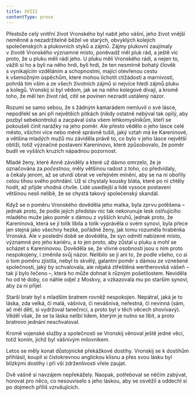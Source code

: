 ```yaml
---
title: XVIII
contentType: prose
---
```


Přestože celý vnitřní život Vronského byl nabit jeho vášní, jeho život vnější neměnně a nezadržitelně běžel ve starých, obvyklých kolejích společenských a plukovních styků a zájmů. Zájmy plukovní zaujímaly v životě Vronského významné místo, poněvadž měl pluk rád, a ještě víc proto, že u pluku měli rádi jeho. U pluku měli Vronského rádi, a nejen to, vážili si ho a byli na něho hrdi, byli hrdi, že ten nesmírně bohatý člověk s vynikajícím vzděláním a schopnostmi, mající otevřenou cestu k všemožným úspěchům, které mohou lichotit ctižádosti a marnivosti, pohrdá tím vším a ze všech životních zájmů si nejvíce hledí zájmů pluku a kolegů. Vronskij si byl vědom, jak se na něho kolegové dívají, a kromě toho, že měl ten život rád, cítil se povinen nezradit ustálený názor.

Rozumí se samo sebou, že s žádným kamarádem nemluvil o své lásce, nepodřekl se ani při největších pitkách (nikdy ostatně nebýval tak opilý, aby pozbyl sebekontrolu) a zacpával ústa všem lehkomyslníkům, kteří se pokoušeli činit narážky na jeho poměr. Ale přesto vědělo o jeho lásce celé město, všichni více nebo méně správně tušili, jaký vztah má ke Kareninové, a většina mladých mužů mu záviděla právě to, co bylo v jeho lásce největší obtíží, totiž význačné postavení Kareninovo, které způsobovalo, že poměr budil ve vyšších kruzích nápadnou pozornost.

Mladé ženy, které Anně záviděly a které už dávno omrzelo, že je označována za _počestnou_, měly většinou radost z toho, co předvídaly, a čekaly jenom, až se utvrdí obrat ve veřejném mínění, aby se na ni obořily celou tíhou svého pohrdání. Už si chystaly kousky bláta, které po ní chtěly hodit, až přijde vhodná chvíle. Lidé usedlejší a lidé vysoce postavení většinou nesli nelibě, že se chystá takový společenský skandál.

Když se o poměru Vronského dověděla jeho matka, byla zprvu potěšena – jednak proto, že podle jejích představ nic tak nekorunuje lesk oslňujícího mladého muže jako poměr s dámou z vyšších kruhů, jednak proto, že Kareninová, která se jí tolik líbila a tolik vyprávěla o svém synovi, byla přece jen stejná jako všechny hezké, pořádné ženy, jak tomu rozuměla hraběnka Vronská. Ale v poslední době se dověděla, že syn odmítl nabízené místo, významné pro jeho kariéru, a to jen proto, aby zůstal u pluku a mohl se scházet s Kareninovou. Dověděla se, že vlivné osobnosti jsou s ním proto nespokojeny, i změnila svůj názor. Nelíbilo se jí ani to, že podle všeho, co si o tom poměru zjistila, nebyl to skvělý, galantní poměr s dámou ze vznešené společnosti, jaký by schvalovala, ale nějaká ztřeštěná wertherovská vášeň – tak jí bylo řečeno –, která ho může dohnat k různým pošetilostem. Neviděla ho od té doby, co náhle odjel z Moskvy, a vzkazovala mu po starším synovi, aby za ní přijel.

Starší bratr byl s mladším bratrem rovněž nespokojen. Nepátral, jaká je to láska, zda velká, či malá, vášnivá, či nevášnivá, neřestná, či nevinná (sám, ač měl děti, si vydržoval tanečnici, a proto byl v těch věcech shovívavý). Věděl však, že se ta láska nelíbí lidem, kterým je nutno se líbit, a proto bratrovo jednání neschvaloval.

Kromě vojenské služby a společnosti se Vronskij věnoval ještě jedné věci, totiž koním, jichž byl vášnivým milovníkem.

Letos se měly konat důstojnické překážkové dostihy. Vronskij se k dostihům přihlásil, koupil si čistokrevnou anglickou klisnu a přes svou lásku byl blízkými dostihy i při vší zdrženlivosti vřele zaujat.

Dvě vášně si navzájem nepřekážely. Naopak, potřeboval se něčím zabývat, horovat pro něco, co nesouviselo s jeho láskou, aby se osvěžil a oddechl si po dojmech příliš vzrušujících.
